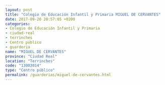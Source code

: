 ```yaml
---
layout: post
title: "Colegio de Educación Infantil y Primaria MIGUEL DE CERVANTES"
date: 2017-09-20 20:57:05 +0200
categories:
- Colegio de Educación Infantil y Primaria
- ciudad-real
- terrinches
- Centro público
- guarderia
name: "MIGUEL DE CERVANTES"
province: "Ciudad Real"
location: "Terrinches"
code: "13003014"
type: "Centro público"
permalink: /guarderias/miguel-de-cervantes.html
---
```

